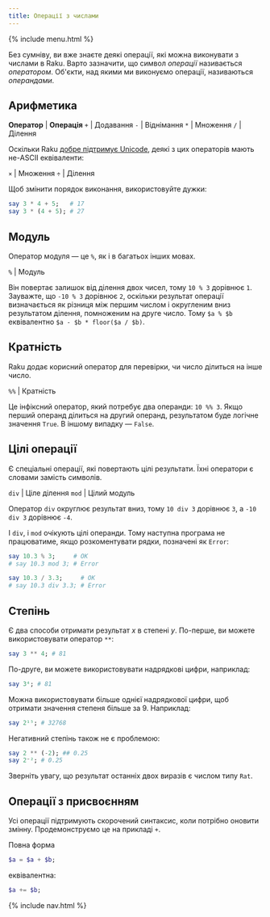 ```yaml
---
title: Операції з числами
---
```


{% include menu.html %}

Без сумніву, ви вже знаєте деякі операції, які можна виконувати з числами в Raku. Варто зазначити, що символ _операції_ називається _оператором_. Об'єкти, над якими ми виконуємо операції, називаються _операндами_.

## Арифметика

**Оператор** | **Операція**
`+` | Додавання
`-` | Віднімання
`*` | Множення
`/` | Ділення

Оскільки Raku [добре підтримує Unicode](/uk/essentials/on-unicode), деякі з цих операторів мають не-ASCII еквіваленти:

`×` | Множення
`÷` | Ділення

Щоб змінити порядок виконання, використовуйте дужки:

```raku
say 3 * 4 + 5;   # 17
say 3 * (4 + 5); # 27
```

## Модуль

Оператор модуля — це `%`, як і в багатьох інших мовах.

`%` | Модуль

Він повертає залишок від ділення двох чисел, тому `10 % 3` дорівнює `1`. Зауважте, що `-10 % 3` дорівнює `2`, оскільки результат операції визначається як різниця між першим числом і округленим вниз результатом ділення, помноженим на друге число. Тому `$a % $b` еквівалентно `$a - $b * floor($a / $b)`.

## Кратність

Raku додає корисний оператор для перевірки, чи число ділиться на інше число.

`%%` | Кратність

Це інфіксний оператор, який потребує два операнди: `10 %% 3`. Якщо перший операнд ділиться на другий операнд, результатом буде логічне значення `True`. В іншому випадку — `False`.

## Цілі операції

Є спеціальні операції, які повертають цілі результати. Їхні оператори є словами замість символів.

`div` | Ціле ділення
`mod` | Цілий модуль

Оператор `div` округлює результат вниз, тому `10 div 3` дорівнює `3`, а `-10 div 3` дорівнює `-4`.

І `div`, і `mod` очікують цілі операнди. Тому наступна програма не працюватиме, якщо розкоментувати рядки, позначені як `Error`:

```raku
say 10.3 % 3;     # OK
# say 10.3 mod 3; # Error

say 10.3 / 3.3;     # OK
# say 10.3 div 3.3; # Error
```

## Степінь

Є два способи отримати результат _x_ в степені _y_. По-перше, ви можете використовувати оператор `**`:

```raku
say 3 ** 4; # 81
```

По-друге, ви можете використовувати надрядкові цифри, наприклад:

```raku
say 3⁴; # 81
```

Можна використовувати більше однієї надрядкової цифри, щоб отримати значення степеня більше за 9. Наприклад:

```raku
say 2¹⁵; # 32768
```

Негативний степінь також не є проблемою:

```raku
say 2 ** (-2); ## 0.25
say 2⁻²; # 0.25
```

Зверніть увагу, що результат останніх двох виразів є числом типу `Rat`.

## Операції з присвоєнням

Усі операції підтримують скорочений синтаксис, коли потрібно оновити змінну. Продемонструємо це на прикладі `+`.

Повна форма

```raku
$a = $a + $b;
```

еквівалентна:

```raku
$a += $b;
```

{% include nav.html %}